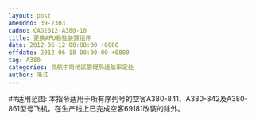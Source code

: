 ```yaml
---
layout: post
amendno: 39-7303
cadno: CAD2012-A380-10
title: 更换APU悬挂装置组件
date: 2012-06-12 00:00:00 +0800
effdate: 2012-06-18 00:00:00 +0800
tag: A380
categories: 民航中南地区管理局适航审定处
author: 朱江
---
```


##适用范围:
本指令适用于所有序列号的空客A380-841、A380-842及A380-861型号飞机，在生产线上已完成空客69181改装的除外。

